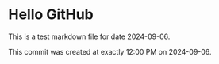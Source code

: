 # Hello GitHub
This is a test markdown file for date 2024-09-06.

This commit was created at exactly 12:00 PM on 2024-09-06.
